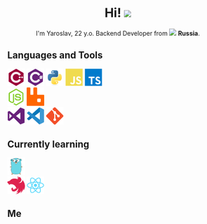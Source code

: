 <h1 align="center"> Hi! <img src="https://emojis.slackmojis.com/emojis/images/1615277855/18509/sunshine.gif?1615277855" width="25"/></h1>
<p align="center">I'm Yaroslav, 22 y.o. Backend Developer from <img src="https://image.flaticon.com/icons/svg/197/197408.svg" width="12"/> <b>Russia</b>.</p>

## Languages and Tools
<p>
  <img title="C++" alt="C++" src="icons/cplusplus.svg" width="40"/>
  <img title="C#" alt="C#" src="icons/csharp.svg" width="40"/>
  <img title="Python" alt="Python" src="icons/python.svg" width="40"/>
  <img title="JavaScript" alt="JavaScript" src="icons/javascript.svg" width="40"/>
  <img title="TypeScript" alt="TypeScript" src="icons/typescript.svg" width="40"/>
  <br>
  <img title="NodeJS" alt="NodeJS" src="icons/nodejs.svg" width="40"/>
  <img title="RabbitMQ" alt="RabbitMQ" src="icons/rabbitmq.svg" width="40"/>
  <br>
  <img title="Visual Studio" alt="Visual Studio" src="icons/visualstudio.svg" width="40"/>
  <img title="VS Code" alt="VS Code" src="icons/vscode.svg" width="40"/>
  <img title="git" alt="git" src="icons/git.svg" width="40"/>
</p>

## Currently learning
<p>
  <img title="Go" alt="Go" src="icons/go.svg" width="40"/>
  <br>
  <img title="NestJS" alt="NestJS" src="icons/nestjs.svg" width="40"/>
  <img title="React" alt="React" src="icons/react.svg" width="40"/>
</p>

## Me
<p>

</p>